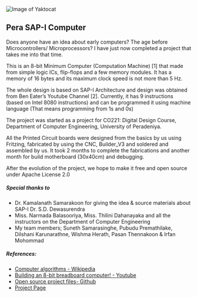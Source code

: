 ![Image of Yaktocat](https://1.bp.blogspot.com/-wlf3opQ-T7g/W4UO79jsjsI/AAAAAAAAIf4/qmJrTzmcO10yLtSKwhvSAPlt4lPDonf8ACLcBGAs/s640/cover.jpg)

## Pera SAP-I Computer

Does anyone have an idea about early computers? The age before Microcontrollers/ Microprocessors? I have just now completed a project that takes me into that time. 

This is an 8-bit Minimum Computer (Computation Machine) [1] that made from simple logic ICs, flip-flops and a few memory modules. It has a memory of 16 bytes and its maximum clock speed is not more than 5 Hz.

The whole design is based on SAP-I Architecture and design was obtained from Ben Eater’s Youtube Channel [2]. Currently, it has 9 instructions (based on Intel 8080 instructions) and can be programmed it using machine language (That means programming from 1s and 0s)

The project was started as a project for CO221: Digital Design Course, Department of Computer Engineering, University of Peradeniya.

All the Printed Circuit boards were designed from the basics by us using Fritzing, fabricated by using the CNC, Builder_V3 and soldered and assembled by us. It took 2 months to complete the fabrications and another month for build motherboard (30x40cm) and debugging.

After the evolution of the project, we hope to make it free and open source under Apache License 2.0

##### Special thanks to
- Dr. Kamalanath Samarakoon for giving the idea & source materials about SAP-I
Dr. S.D. Dewasurendra
- Miss. Narmada Balasooriya, Miss. Thilini Dahanayaka and all the instructors on the Department of Computer Engineering
- My team members; Suneth Samarasinghe, Pubudu Premathilake, Dilshani Karunarathne, Wishma Herath, Pasan Thennakoon & Irfan Mohommad

##### References:
- [Computer algorithms - Wikipedia ](https://en.wikipedia.org/wiki/Algorithm#Computer_algorithms)
- [Building an 8-bit breadboard computer! - Youtube](https://www.youtube.com/playlist?list=PLowKtXNTBypGqImE405J2565dvjafglHU)
- [Open source project files- Github](https://github.com/NuwanJ/peraSAP-I)
 - [Project Page](http://nuwanjaliyagoda.com/projects/8bit-computer) 
